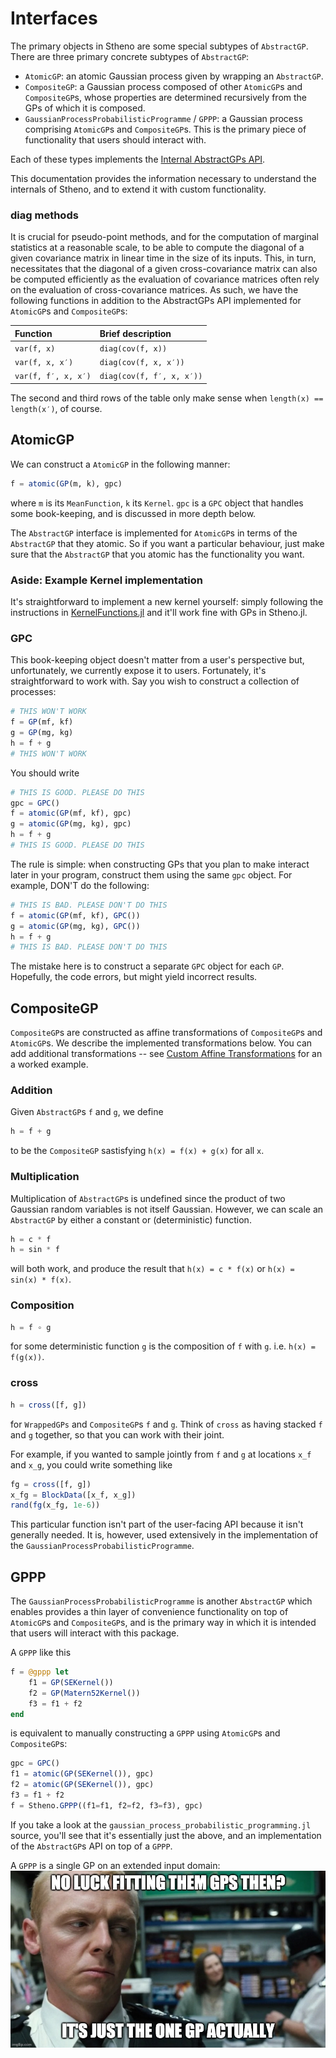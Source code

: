 # Interfaces

The primary objects in Stheno are some special subtypes of `AbstractGP`. There are three primary concrete subtypes of `AbstractGP`:
- `AtomicGP`: an atomic Gaussian process given by wrapping an `AbstractGP`.
- `CompositeGP`: a Gaussian process composed of other `AtomicGP`s and `CompositeGP`s, whose properties are determined recursively from the GPs of which it is composed.
- `GaussianProcessProbabilisticProgramme` / `GPPP`: a Gaussian process comprising `AtomicGP`s and `CompositeGP`s. This is the primary piece of functionality that users should interact with.

Each of these types implements the [Internal AbstractGPs API](https://github.com/JuliaGaussianProcesses/AbstractGPs.jl).

This documentation provides the information necessary to understand the internals of Stheno, and to extend it with custom functionality.

### diag methods

It is crucial for pseudo-point methods, and for the computation of marginal statistics at a reasonable scale, to be able to compute the diagonal of a given covariance matrix in linear time in the size of its inputs.
This, in turn, necessitates that the diagonal of a given cross-covariance matrix can also be computed efficiently as the evaluation of covariance matrices often rely on the evaluation of cross-covariance matrices.
As such, we have the following functions in addition to the AbstractGPs API implemented for `AtomicGP`s and `CompositeGP`s:

| Function | Brief description |
|:--------------------- |:---------------------- |
| `var(f, x)` | `diag(cov(f, x))` |
| `var(f, x, x′)` | `diag(cov(f, x, x′))` |
| `var(f, f′, x, x′)` | `diag(cov(f, f′, x, x′))` |

The second and third rows of the table only make sense when `length(x) == length(x′)`, of course.


## AtomicGP

We can construct a `AtomicGP` in the following manner:

```julia
f = atomic(GP(m, k), gpc)

```
where `m` is its `MeanFunction`, `k` its `Kernel`. `gpc` is a `GPC` object that handles some book-keeping, and is discussed in more depth below.

The `AbstractGP` interface is implemented for `AtomicGP`s in terms of the `AbstractGP` that they atomic.
So if you want a particular behaviour, just make sure that the `AbstractGP` that you atomic has the functionality you want.

### Aside: Example Kernel implementation

It's straightforward to implement a new kernel yourself: simply following the instructions in [KernelFunctions.jl](https://github.com/JuliaGaussianProcesses/KernelFunctions.jl) and it'll work fine with GPs in Stheno.jl.

### GPC

This book-keeping object doesn't matter from a user's perspective but, unfortunately, we currently expose it to users. Fortunately, it's straightforward to work with. Say you wish to construct a collection of processes:
```julia
# THIS WON'T WORK
f = GP(mf, kf)
g = GP(mg, kg)
h = f + g
# THIS WON'T WORK
```
You should write
```julia
# THIS IS GOOD. PLEASE DO THIS
gpc = GPC()
f = atomic(GP(mf, kf), gpc)
g = atomic(GP(mg, kg), gpc)
h = f + g
# THIS IS GOOD. PLEASE DO THIS
```
The rule is simple: when constructing GPs that you plan to make interact later in your program, construct them using the same `gpc` object. For example, DON'T do the following:
```julia
# THIS IS BAD. PLEASE DON'T DO THIS
f = atomic(GP(mf, kf), GPC())
g = atomic(GP(mg, kg), GPC())
h = f + g
# THIS IS BAD. PLEASE DON'T DO THIS
```
The mistake here is to construct a separate `GPC` object for each `GP`. Hopefully, the code errors, but might yield incorrect results.




## CompositeGP

`CompositeGP`s are constructed as affine transformations of `CompositeGP`s and `AtomicGP`s.
We describe the implemented transformations below.
You can add additional transformations -- see [Custom Affine Transformations](@ref) for an a worked example.



### Addition

Given `AbstractGP`s `f` and `g`, we define
```julia
h = f + g
```
to be the `CompositeGP` sastisfying `h(x) = f(x) + g(x)` for all `x`.



### Multiplication

Multiplication of `AbstractGP`s is undefined since the product of two Gaussian random variables is not itself Gaussian. However, we can scale an `AbstractGP` by either a constant or (deterministic) function.
```julia
h = c * f
h = sin * f
```
will both work, and produce the result that `h(x) = c * f(x)` or `h(x) = sin(x) * f(x)`.



### Composition
```julia
h = f ∘ g
```
for some deterministic function `g` is the composition of `f` with `g`. i.e. `h(x) = f(g(x))`.



### cross
```julia
h = cross([f, g])
```
for `WrappedGPs` and `CompositeGP`s `f` and `g`. Think of `cross` as having stacked `f` and `g` together, so that you can work with their joint.

For example, if you wanted to sample jointly from `f` and `g` at locations `x_f` and `x_g`, you could write something like
```julia
fg = cross([f, g])
x_fg = BlockData([x_f, x_g])
rand(fg(x_fg, 1e-6))
```
This particular function isn't part of the user-facing API because it isn't generally needed. It is, however, used extensively in the implementation of the `GaussianProcessProbabilisticProgramme`.



## GPPP

The `GaussianProcessProbabilisticProgramme` is another `AbstractGP` which enables provides a
thin layer of convenience functionality on top of `AtomicGP`s and `CompositeGP`s, and is
the primary way in which it is intended that users will interact with this package.

A `GPPP` like this
```julia
f = @gppp let
    f1 = GP(SEKernel())
    f2 = GP(Matern52Kernel())
    f3 = f1 + f2
end
```
is equivalent to manually constructing a `GPPP` using `AtomicGP`s and `CompositeGP`s:
```julia
gpc = GPC()
f1 = atomic(GP(SEKernel()), gpc)
f2 = atomic(GP(SEKernel()), gpc)
f3 = f1 + f2
f = Stheno.GPPP((f1=f1, f2=f2, f3=f3), gpc)
```
If you take a look at the `gaussian_process_probabilistic_programming.jl` source, you'll see
that it's essentially just the above, and an implementation of the `AbstractGP`s API on top
of a `GPPP`.

A `GPPP` is a single GP on an extended input domain:
![](no_luck_catching_them_swans_then.jpeg)
